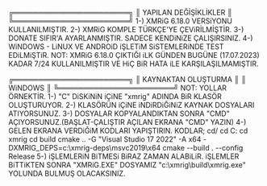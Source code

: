 ╔═══════════════════════╗
║ YAPILAN DEĞİŞİKLİKLER ║
╚═══════════════════════╝
1-) XMRiG 6.18.0 VERSiYONU KULLANILMIŞTIR.
2-) XMRiG KOMPLE TÜRKÇE'YE ÇEViRİLMİŞTİR.
3-) DONATE SIFIR'A AYARLANMIŞTIR. SADECE KENDiNiZE ÇALIŞIRSINIZ.
4-) WiNDOWS - LiNUX VE ANDROiD iŞLETiM SiSTEMLERiNDE TEST EDiLMiŞTiR.
NOT: XMRiG 6.18.0 ÇIKTIĞI iLK GÜNDEN BUGÜNE (17.07.2023) KADAR 7/24 KULLANILMIŞTIR VE HiÇ BiR HATA iLE KARŞILAŞILMAMIŞTIR.

╔═══════════════════════╗
║  KAYNAKTAN OLUŞTURMA  ║
║        WiNDOWS        ║ 
╚═══════════════════════╝
NOT: YOLLAR ÖRNEKTİR.
1-) "C" DiSKiNiN iÇiNE "xmrig" ADINDA BiR KLASÖR OLUŞTURUYOR.
2-) KLASÖRÜN iÇiNE iNDiRDiĞiNiZ KAYNAK DOSYALARI ATIYORSUNUZ.
3-) DOSYALAR KOPYALANDIKTAN SONRA "CMD" AÇIYORSUNUZ.(BAŞLAT-ÇALIŞTIR AÇILAN EKRANA "CMD" YAZIN)
4-) GELEN EKRANA VERDiĞiM KODLARI YAPIŞTIRIN.
KODLAR;
cd/
cd C:
cd xmrig
cd build
cmake .. -G "Visual Studio 17 2022" -A x64 -DXMRIG_DEPS=c:\xmrig-deps\msvc2019\x64
cmake --build . --config Release
5-) iŞLEMLERiN BiTMESi BiRAZ ZAMAN ALABiLiR. iŞLEMLER BiTTiKTEN SONRA "XMRiG.EXE" DOSYAMIZ "c:\xmrig\build\xmrig.exe" YOLUNDA BULMUŞ OLACAKSINIZ.
